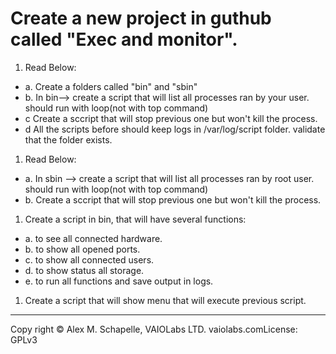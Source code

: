 # Create a new project in guthub called "Exec and monitor".

1. Read Below:

- a. Create a folders called "bin" and "sbin"
- b. In bin--> create a script that will  list all processes ran by your user. should run with loop(not with top command)
- c Create a sccript that will stop previous one but won't kill the process.
- d All the scripts before should keep logs in /var/log/script folder. validate that the folder exists.

1. Read Below:

- a. In sbin --> create a script that will  list all processes ran by root user. should run with loop(not with top command)
- b. Create a sccript that will stop previous one but won't kill the process.

1. Create a script in bin, that will have several functions:

- a. to see all connected hardware.
- b. to show all opened ports.
- c. to show all connected users.
- d. to show status all storage. 
- e. to run all functions and save output in logs.

1. Create a script that will show menu that will execute previous script.

---

Copy right © Alex M. Schapelle, VAIOLabs LTD.  vaiolabs.comLicense: GPLv3
